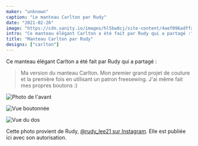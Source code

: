 ```yaml
---
maker: "unknown"
caption: "Le manteau Carlton par Rudy"
date: "2021-02-26"
image: "https://cdn.sanity.io/images/hl5bw8cj/site-content/4aef096adffa48aa1d8b1cb45fb2d417993eb707-613x613.jpg"
intro: "Ce manteau élégant Carlton a été fait par Rudy qui a partagé :"
title: "Manteau Carlton par Rudy"
designs: ["carlton"]
---
```


Ce manteau élégant Carlton a été fait par Rudy qui a partagé :

> Ma version du manteau Carlton. Mon premier grand projet de couture et la première fois en utilisant un patron freesewing. J'ai même fait mes propres boutons :)

![Photo de l'avant](https://posts.freesewing.org/uploads/carlton_by_rudy_carltonrudy2_ff73f3dc38.jpg "Photo de l'avant")

![Vue boutonnée](https://posts.freesewing.org/uploads/carlton_by_rudy_carltonrudy3_dfe71f082f.jpg "Vue boutonnée")

![Vue du dos](https://posts.freesewing.org/uploads/carlton_by_rudy_carltonrudy4_09a14b90d7.jpg "Vue du dos")

<Note>

Cette photo provient de Rudy, [@rudy_lee21 sur Instagram](https://www.instagram.com/rudy_lee21/). Elle est publiée ici avec son autorisation.

</Note>
